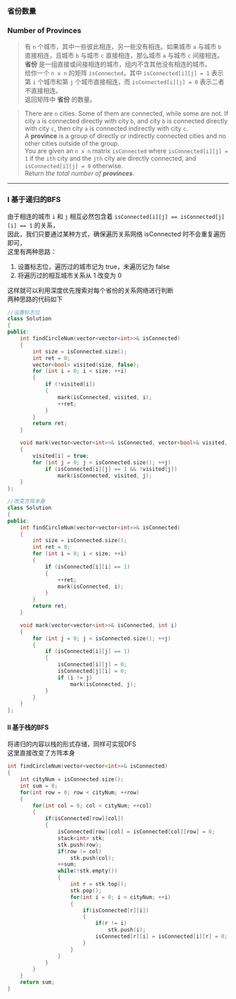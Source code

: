 ### 省份数量
### Number of Provinces

> 有 `n` 个城市，其中一些彼此相连，另一些没有相连。如果城市 `a` 与城市 `b` 直接相连，且城市 `b` 与城市 `c` 直接相连，那么城市 `a` 与城市 `c` 间接相连。  
> **省份** 是一组直接或间接相连的城市，组内不含其他没有相连的城市。  
> 给你一个 `n x n` 的矩阵 `isConnected`，其中 `isConnected[i][j] = 1` 表示第 `i` 个城市和第 `j` 个城市直接相连，而 `isConnected[i][j] = 0` 表示二者不直接相连。  
> 返回矩阵中 **省份** 的数量。  

> There are `n` cities. Some of them are connected, while some are not. If city `a` is connected directly with city `b`, and city `b` is connected directly with city `c`, then city `a` is connected indirectly with city `c`.  
> A **province** is a group of directly or indirectly connected cities and no other cities outside of the group.  
> You are given an `n x n` matrix `isConnected` where `isConnected[i][j] = 1` if the `ith` city and the `jth` city are directly connected, and `isConnected[i][j] = 0` otherwise.  
> Return *the total number of **provinces***.  

----------

### I 基于递归的BFS

由于相连的城市 `i` 和 `j` 相互必然包含着 `isConnected[i][j] == isConnected[j][i] == 1` 的关系，  
因此，我们只要通过某种方式，确保遍历关系网络 isConnected 时不会重复遍历即可，  
这里有两种思路：  
1. 设置标志位，遍历过的城市记为 true，未遍历记为 false  
2. 将遍历过的相互城市关系从 1 改变为 0  

这样就可以利用深度优先搜索对每个省份的关系网络进行判断  
两种思路的代码如下

```cpp
//设置标志位
class Solution
{
public:
    int findCircleNum(vector<vector<int>>& isConnected)
    {
        int size = isConnected.size();
        int ret = 0;
        vector<bool> visited(size, false);
        for (int i = 0; i < size; ++i)
        {
            if (!visited[i])
            {
                mark(isConnected, visited, i);
                ++ret;
            }
        }
        return ret;
    }

    void mark(vector<vector<int>>& isConnected, vector<bool>& visited, int i)
    {
        visited[i] = true;
        for (int j = 0; j < isConnected.size(); ++j)
            if (isConnected[i][j] == 1 && !visited[j])
                mark(isConnected, visited, j);
    }
};
```

```cpp
//改变方阵本身
class Solution
{
public:
    int findCircleNum(vector<vector<int>>& isConnected)
    {
        int size = isConnected.size();
        int ret = 0;
        for (int i = 0; i < size; ++i)
        {
            if (isConnected[i][i] == 1)
            {
                ++ret;
                mark(isConnected, i);
            }
        }
        return ret;
    }

    void mark(vector<vector<int>>& isConnected, int i)
    {
        for (int j = 0; j < isConnected.size(); ++j)
        {
            if (isConnected[i][j] == 1)
            {
                isConnected[i][j] = 0;
                isConnected[j][i] = 0;
                if (i != j)
                    mark(isConnected, j);
            }
        }
    }
};
```

#### II 基于栈的BFS

将递归的内容以栈的形式存储，同样可实现DFS  
这里直接改变了方阵本身  

```cpp
int findCircleNum(vector<vector<int>>& isConnected) 
{
    int cityNum = isConnected.size();
    int sum = 0;
    for(int row = 0; row < cityNum; ++row)
    {
        for(int col = 0; col < cityNum; ++col)
        {
            if(isConnected[row][col])
            {
                isConnected[row][col] = isConnected[col][row] = 0;
                stack<int> stk;
                stk.push(row);
                if(row != col)
                    stk.push(col);
                ++sum;
                while(!stk.empty())
                {
                    int r = stk.top();
                    stk.pop();
                    for(int i = 0; i < cityNum; ++i)
                    {
                        if(isConnected[r][i])
                        {
                            if(r != i)
                                stk.push(i);
                            isConnected[r][i] = isConnected[i][r] = 0;
                        }
                    }
                }
            }
        }
    }
    return sum;
}
```
